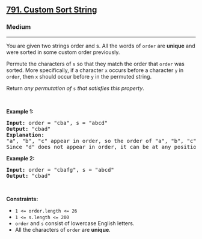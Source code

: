 <h2><a href="https://leetcode.com/problems/custom-sort-string/">791. Custom Sort String</a></h2><h3>Medium</h3><hr><div style="user-select: auto;"><p style="user-select: auto;">You are given two strings order and s. All the words of <code style="user-select: auto;">order</code> are <strong style="user-select: auto;">unique</strong> and were sorted in some custom order previously.</p>

<p style="user-select: auto;">Permute the characters of <code style="user-select: auto;">s</code> so that they match the order that <code style="user-select: auto;">order</code> was sorted. More specifically, if a character <code style="user-select: auto;">x</code> occurs before a character <code style="user-select: auto;">y</code> in <code style="user-select: auto;">order</code>, then <code style="user-select: auto;">x</code> should occur before <code style="user-select: auto;">y</code> in the permuted string.</p>

<p style="user-select: auto;">Return <em style="user-select: auto;">any permutation of </em><code style="user-select: auto;">s</code><em style="user-select: auto;"> that satisfies this property</em>.</p>

<p style="user-select: auto;">&nbsp;</p>
<p style="user-select: auto;"><strong style="user-select: auto;">Example 1:</strong></p>

<pre style="user-select: auto;"><strong style="user-select: auto;">Input:</strong> order = "cba", s = "abcd"
<strong style="user-select: auto;">Output:</strong> "cbad"
<strong style="user-select: auto;">Explanation:</strong> 
"a", "b", "c" appear in order, so the order of "a", "b", "c" should be "c", "b", and "a". 
Since "d" does not appear in order, it can be at any position in the returned string. "dcba", "cdba", "cbda" are also valid outputs.
</pre>

<p style="user-select: auto;"><strong style="user-select: auto;">Example 2:</strong></p>

<pre style="user-select: auto;"><strong style="user-select: auto;">Input:</strong> order = "cbafg", s = "abcd"
<strong style="user-select: auto;">Output:</strong> "cbad"
</pre>

<p style="user-select: auto;">&nbsp;</p>
<p style="user-select: auto;"><strong style="user-select: auto;">Constraints:</strong></p>

<ul style="user-select: auto;">
	<li style="user-select: auto;"><code style="user-select: auto;">1 &lt;= order.length &lt;= 26</code></li>
	<li style="user-select: auto;"><code style="user-select: auto;">1 &lt;= s.length &lt;= 200</code></li>
	<li style="user-select: auto;"><code style="user-select: auto;">order</code> and <code style="user-select: auto;">s</code> consist of lowercase English letters.</li>
	<li style="user-select: auto;">All the characters of <code style="user-select: auto;">order</code> are <strong style="user-select: auto;">unique</strong>.</li>
</ul>
</div>